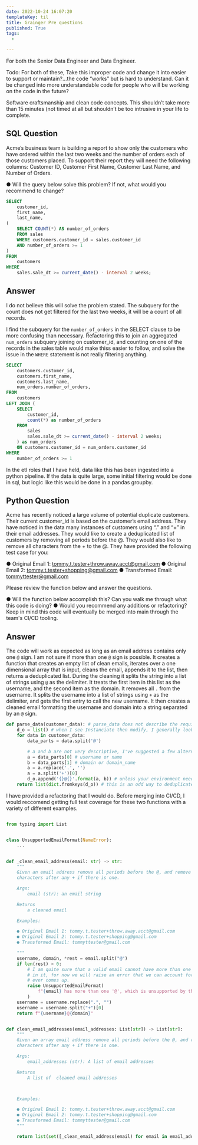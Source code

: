 ```yaml
---
date: 2022-10-24 16:07:20
templateKey: til
title: Grainger Pre questions
published: True
tags:
  -

---
```


For both the Senior Data Engineer and Data Engineer.

Todo: For both of these, Take this improper code and change it into easier to
support or maintain?...the code “works” but is hard to understand. Can it be
changed into more understandable code for people who will be working on the
code in the future?

Software craftsmanship and clean code concepts. This shouldn’t take more than
15 minutes (not timed at all but shouldn’t be too intrusive in your life to
complete.

## SQL Question

Acme’s business team is building a report to show only the customers who have
ordered within the last two weeks and the number of orders each of those
customers placed. To support their report they will need the following columns:
Customer ID, Customer First Name, Customer Last Name, and Number of Orders.

● Will the query below solve this problem? If not, what would you recommend to change?

``` sql
SELECT
    customer_id,
    first_name,
    last_name,
(
    SELECT COUNT(*) AS number_of_orders
    FROM sales
    WHERE customers.customer_id = sales.customer_id
    AND number_of_orders >= 1
)
FROM
    customers
WHERE
    sales.sale_dt >= current_date() - interval 2 weeks;
```

## Answer

I do not believe this will solve the problem stated.  The subquery for the
count does not get filtered for the last two weeks, it will be a count of all
records.

I find the subquery for the `number_of_orders` in the SELECT clause to be more
confusing than necessary.  Refactoring this to join an aggregated `num_orders`
subquery joining on customer_id, and counting on one of the records in the
sales table would make thiss easier to follow, and solve the issue in the
`WHERE` statement is not really filtering anything.

``` sql
SELECT
    customers.customer_id,
    customers.first_name,
    customers.last_name,
    num_orders.number_of_orders,
FROM
    customers
LEFT JOIN (
    SELECT
        customer_id,
        count(*) as number_of_orders
    FROM
        sales
        sales.sale_dt >= current_date() - interval 2 weeks;
    ) as num_orders
    ON customers.customer_id = num_orders.customer_id
WHERE
    number_of_orders >= 1
```

In the etl roles that I have held, data like this has been ingested into a
python pipeline.  If the data is quite large, some initial filtering would be
done in sql, but logic like this would be done in a pandas groupby.

## Python Question

Acme has recently noticed a large volume of potential duplicate customers. Their current
customer_id is based on the customer’s email address. They have noticed in the data many
instances of customers using “.” and “+” in their email addresses. They would like to create a
deduplicated list of customers by removing all periods before the @. They would also like to
remove all characters from the + to the @. They have provided the following test case for you:

● Original Email 1: tommy.t.tester+throw.away.acct@gmail.com
● Original Email 2: tommy.t.tester+shopping@gmail.com
● Transformed Email: tommyttester@gmail.com

Please review the function below and answer the questions.

● Will the function below accomplish this? Can you walk me through what this code is
doing?
● Would you recommend any additions or refactoring? Keep in mind this code will
eventually be merged into main through the team's CI/CD tooling.

## Answer

The code will work as expected as long as an email address contains only one
`@` sign.  I am not sure if more than one `@` sign is possible.  It creates a
function that creates an empty list of clean emails, iterates over a one
dimensional array that is input, cleans the email, appends it to the list, then
returns a deduplicated list.  During the cleaning it splits the string into a
list of strings using `@` as the delimiter.  It treats the first item in this
list as the username, and the second item as the domain.  It removes all `.`
from the username.  It splits the username into a list of strings using `+` as
the delimiter, and gets the first entry to call the new username.  It then
creates a cleaned email formatting the username and domain into  a string
separated by an `@` sign.

``` python
def parse_data(customer_data): # parse_data does not describe the requirement very well, customer_data is "ok", but still not great
    d_o = list() # when I see Instanciate then modify, I generally look for a way to refactor into a list comprehension
    for data in customer_data:
        data_parts = data.split('@')

        # a and b are not very descriptive, I've suggested a few alternatives
        a = data_parts[0] # username or name
        b = data_parts[1] # domain or domain_name
        a = a.replace('.', '')
        a = a.split('+')[0]
        d_o.append('{}@{}'.format(a, b)) # unless your environment needs to support python < 3.6 you should be using f-strings over format strings
    return list(dict.fromkeys(d_o)) # this is an odd way to deduplicate a list, I generally see the use of sets instead of dict keys
```

I have provided a refactoring that I would do. Before merging into CI/CD, I
would reccomend getting full test coverage for these two functions with a
variety of different examples.

``` python

from typing import List


class UnsupportedEmailFormat(NameError):
    ...


def _clean_email_address(email: str) -> str:
    """
    Given an email address remove all periods before the @, and remove all
    characters after any + if there is one.

    Args:
        email (str): an email string

    Returns
        a cleaned email

    Examples:

    ● Original Email 1: tommy.t.tester+throw.away.acct@gmail.com
    ● Original Email 2: tommy.t.tester+shopping@gmail.com
    ● Transformed Email: tommyttester@gmail.com

    """
    username, domain, *rest = email.split("@")
    if len(rest) > 0:
        # I am quite sure that a valid email cannot have more than one @ sign
        # in it, for now we will raise an error that we can account for if this
        # ever comes up.
        raise UnsupportedEmailFormat(
            f"{email} has more than one '@', which is unsupported by this project"
        )
    username = username.replace(".", "")
    username = username.split("+")[0]
    return f"{username}@{domain}"


def clean_email_addresses(email_addresses: List[str]) -> List[str]:
    """
    Given an array email address remove all periods before the @, and remove all
    characters after any + if there is one.

    Args:
        email_addresses (str): A list of email addresses

    Returns
        A list of  cleaned email addresses



    Examples:

    ● Original Email 1: tommy.t.tester+throw.away.acct@gmail.com
    ● Original Email 2: tommy.t.tester+shopping@gmail.com
    ● Transformed Email: tommyttester@gmail.com
    """

    return list(set([_clean_email_address(email) for email in email_addresses]))
```
